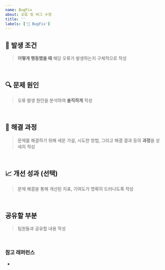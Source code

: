 ```yaml
---
name: BugFix
about: 오류 및 버그 수정
title: ''
labels: ['🐞 BugFix']
---
```


## 📍 발생 조건

> **어떻게 행동했을 때** 해당 오류가 발생하는지 구체적으로 작성

 <br>

## 🔍 문제 원인

> 오류 발생 원인을 분석하여 **솔직하게** 작성

<br>

## 🔨 해결 과정

> 문제를 해결하기 위해 세운 가설, 시도한 방법, 그리고 해결 결과 등의 **과정**을 상세히 작성

<br>

## 📈 개선 성과 (선택)

> 문제 해결을 통해 개선된 지표, 기여도가 명확히 드러나도록 작성

<br>

## 공유할 부분

> 팀원들과 공유할 내용 작성

<br>

### 참고 래퍼런스

-
